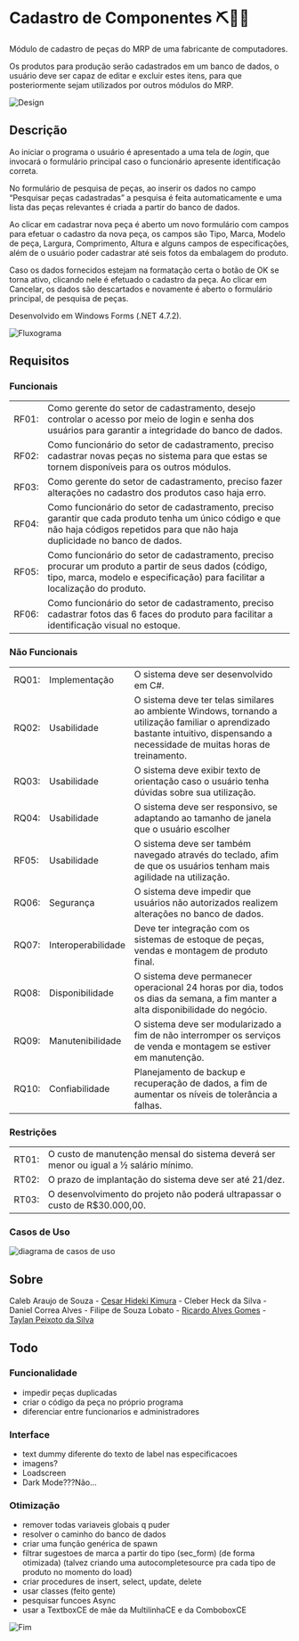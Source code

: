 # Cadastro de Componentes  ⛏🗻💎

Módulo de cadastro de peças do MRP de uma fabricante de computadores.

Os produtos para produção serão cadastrados em um banco de dados, o usuário deve ser capaz de editar e excluir estes itens, para que posteriormente sejam utilizados por outros módulos do MRP.

![Design](./img/tela.png)

## Descrição

Ao iniciar o programa o usuário é apresentado a uma tela de *login*, que invocará o formulário principal caso o funcionário apresente identificação correta.

No formulário de pesquisa de peças, ao inserir os dados no campo “Pesquisar peças cadastradas” a pesquisa é feita automaticamente e uma lista das peças relevantes é criada a partir do banco de dados.

Ao clicar em cadastrar nova peça é aberto um novo formulário com campos para efetuar o cadastro da nova peça, os campos são Tipo, Marca, Modelo de peça, Largura, Comprimento, Altura e alguns campos de especificações, além de o usuário poder cadastrar até seis fotos da embalagem do produto.

Caso os dados fornecidos estejam na formatação certa o botão de OK se torna ativo, clicando nele é efetuado o cadastro da peça. Ao clicar em Cancelar, os dados são descartados e novamente é aberto o formulário principal, de pesquisa de peças.

Desenvolvido em Windows Forms (.NET 4.7.2).

![Fluxograma](./img/fluxograma.png)

## Requisitos

### Funcionais

|       |                                                              |
| ----- | ------------------------------------------------------------ |
| RF01: | Como gerente do setor de cadastramento, desejo controlar o acesso por meio de login e senha dos usuários para garantir a integridade do banco de dados. |
| RF02: | Como funcionário do setor de cadastramento, preciso cadastrar novas peças no sistema para que estas se tornem disponíveis para os outros módulos. |
| RF03: | Como gerente do setor de cadastramento, preciso fazer alterações no cadastro dos produtos caso haja erro. |
| RF04: | Como funcionário do setor de cadastramento, preciso garantir que cada produto tenha um único código e que não haja códigos repetidos para que não haja duplicidade no banco de dados. |
| RF05: | Como funcionário do setor de cadastramento, preciso procurar um produto a partir de seus dados (código, tipo, marca, modelo e especificação) para facilitar a localização do produto. |
| RF06: | Como funcionário do setor de cadastramento, preciso cadastrar fotos das 6 faces do produto para facilitar a identificação visual no estoque. |

### Não Funcionais

|       |                    |                                                              |
| ----- | ------------------ | ------------------------------------------------------------ |
| RQ01: | Implementação      | O sistema deve ser desenvolvido em C#.                       |
| RQ02: | Usabilidade        | O sistema deve ter telas similares ao ambiente Windows, tornando a utilização familiar o aprendizado bastante intuitivo, dispensando a necessidade de muitas horas de treinamento. |
| RQ03: | Usabilidade        | O sistema deve exibir texto de orientação caso o usuário tenha dúvidas sobre sua utilização. |
| RQ04: | Usabilidade        | O sistema deve ser responsivo, se adaptando ao tamanho de janela que o usuário escolher |
| RF05: | Usabilidade        | O sistema deve ser também navegado através do teclado, afim de que os usuários tenham mais agilidade na utilização. |
| RQ06: | Segurança          | O sistema deve impedir que usuários não autorizados realizem alterações no banco de dados. |
| RQ07: | Interoperabilidade | Deve ter integração com os sistemas de estoque de peças, vendas e montagem de produto final. |
| RQ08: | Disponibilidade    | O sistema deve permanecer operacional 24 horas por dia, todos os dias da semana, a fim manter a alta disponibilidade do negócio. |
| RQ09: | Manutenibilidade   | O sistema deve ser modularizado a fim de não interromper os serviços de venda e montagem se estiver em manutenção. |
| RQ10: | Confiabilidade     | Planejamento de backup e recuperação de dados, a fim de aumentar os níveis de tolerância a falhas. |

### Restrições

|       |                                                              |
| ----- | ------------------------------------------------------------ |
| RT01: | O custo de manutenção mensal do sistema deverá ser menor ou igual a ½ salário mínimo. |
| RT02: | O prazo de implantação do sistema deve ser até 21/dez.       |
| RT03: | O desenvolvimento do projeto não poderá ultrapassar o custo de R$30.000,00. |

### Casos de Uso

![diagrama de casos de uso](./img/casosdeuso.svg)

## Sobre
Caleb Araujo de Souza - [Cesar Hideki Kimura](https://github.com/FlopiDeSoap) - Cleber Heck da Silva - Daniel Correa Alves - Filipe de Souza Lobato - [Ricardo Alves Gomes](https://github.com/sleiph) - [Taylan Peixoto da Silva](https://github.com/TaylanPeixoto)

## Todo

### Funcionalidade

- impedir peças duplicadas
- criar o código da peça no próprio programa
- diferenciar entre funcionarios e administradores

### Interface

- text dummy diferente do texto de label nas especificacoes
- imagens?
- Loadscreen
- Dark Mode???Não...

### Otimização

- remover todas variaveis globais q puder
- resolver o caminho do banco de dados
- criar uma função genérica de spawn
- filtrar sugestoes de marca a partir do tipo (sec_form) (de forma otimizada) (talvez criando uma autocompletesource pra cada tipo de produto no momento do load)
- criar procedures de insert, select, update, delete
- usar classes (feito gente)
- pesquisar funcoes Async
- usar a TextboxCE de mãe da MultilinhaCE e da ComboboxCE

![Fim](./img/tarefas.png)
